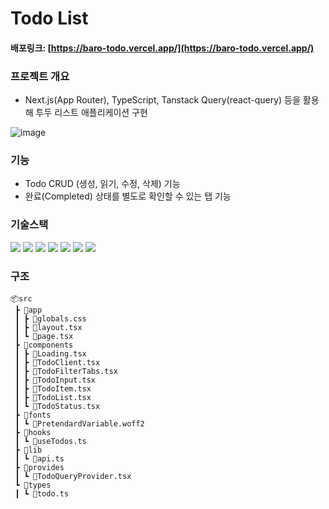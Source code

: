 # Todo List
#### 배포링크: [https://baro-todo.vercel.app/](https://baro-todo.vercel.app/)

### 프로젝트 개요
 - Next.js(App Router), TypeScript, Tanstack Query(react-query) 등을 활용해 투두 리스트 애플리케이션 구현

![image](https://github.com/user-attachments/assets/3298a645-dc87-4882-a1a9-ba7d6ceb80b2)

### 기능
 
 - Todo CRUD (생성, 읽기, 수정, 삭제) 기능
 - 완료(Completed) 상태를 별도로 확인할 수 있는 탭 기능

### 기술스택
<img src="https://img.shields.io/badge/Next.js-black"> <img src="https://img.shields.io/badge/React-61DAFB?style=flat&logo=React&logoColor=white" />
<img src="https://img.shields.io/badge/tanstackquery-orange">
<img src="https://img.shields.io/badge/tailwindcss-blue">
<img src="https://img.shields.io/badge/zustand-black">
<img src="https://img.shields.io/badge/jsonserver-yellow">
<img src="https://img.shields.io/badge/Vercel-000000?style=flat-square&logo=Vercel&logoColor=white"/>

### 구조
```
📦src
 ┣ 📂app
 ┃ ┣ 📜globals.css
 ┃ ┣ 📜layout.tsx
 ┃ ┗ 📜page.tsx
 ┣ 📂components
 ┃ ┣ 📜Loading.tsx
 ┃ ┣ 📜TodoClient.tsx
 ┃ ┣ 📜TodoFilterTabs.tsx
 ┃ ┣ 📜TodoInput.tsx
 ┃ ┣ 📜TodoItem.tsx
 ┃ ┣ 📜TodoList.tsx
 ┃ ┗ 📜TodoStatus.tsx
 ┣ 📂fonts
 ┃ ┗ 📜PretendardVariable.woff2
 ┣ 📂hooks
 ┃ ┗ 📜useTodos.ts
 ┣ 📂lib
 ┃ ┗ 📜api.ts
 ┣ 📂provides
 ┃ ┗ 📜TodoQueryProvider.tsx
 ┗ 📂types
 ┃ ┗ 📜todo.ts
```
